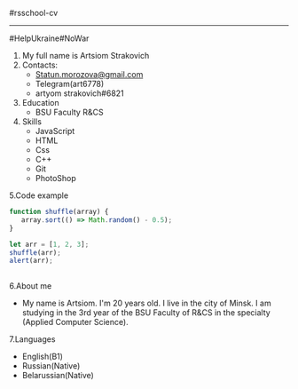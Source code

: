 #rsschool-cv
___

#HelpUkraine#NoWar
1. My full name is Artsiom Strakovich
2. Contacts:
    - Statun.morozova@gmail.com
    - Telegram(art6778)
    - artyom strakovich#6821
3. Education
   - BSU Faculty R&CS
4. Skills
    - JavaScript
    - HTML
    - Css
    - C++
    - Git
    - PhotoShop

5.Code example
      
```JavaScript
function shuffle(array) {
   array.sort(() => Math.random() - 0.5);
}

let arr = [1, 2, 3];
shuffle(arr);
alert(arr);
      
```
6.About me
- My name is Artsiom. I'm 20 years old. I live in the city of Minsk. I am studying in the 3rd year of the BSU Faculty of R&CS in the specialty (Applied Computer Science).

7.Languages
  - English(B1)
  - Russian(Native)
  - Belarussian(Native)